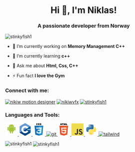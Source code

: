 <h1 align="center">Hi 👋, I'm Niklas!</h1>
<h3 align="center">A passionate developer from Norway</h3>

<p align="left"> <img src="https://komarev.com/ghpvc/?username=stinkyfish1&label=Profile%20views&color=0e75b6&style=flat" alt="stinkyfish1" /> </p>

- 🔭 I’m currently working on **Memory Management C++**

- 🌱 I’m currently learning **c++**

- 💬 Ask me about **Html, Css, C++**

- ⚡ Fun fact **I love the Gym**

<h3 align="left">Connect with me:</h3>
<p align="left">
<a href="https://www.behance.net/nikiwbusi" target="blank"><img align="center" src="https://raw.githubusercontent.com/rahuldkjain/github-profile-readme-generator/master/src/images/icons/Social/behance.svg" alt="nikiw motion designer" height="30" width="40" /></a>
<a href="https://www.youtube.com/@nikiwvfx" target="blank"><img align="center" src="https://raw.githubusercontent.com/rahuldkjain/github-profile-readme-generator/master/src/images/icons/Social/youtube.svg" alt="nikiwvfx" height="30" width="40" /></a>
<a href="https://www.leetcode.com/stinkyfish1" target="blank"><img align="center" src="https://raw.githubusercontent.com/rahuldkjain/github-profile-readme-generator/master/src/images/icons/Social/leet-code.svg" alt="stinkyfish1" height="30" width="40" /></a>
</p>

<h3 align="left">Languages and Tools:</h3>
<p align="left"> <a href="https://developer.android.com" target="_blank" rel="noreferrer"> <img src="https://raw.githubusercontent.com/devicons/devicon/master/icons/android/android-original-wordmark.svg" alt="android" width="40" height="40"/> </a> <a href="https://www.w3schools.com/cpp/" target="_blank" rel="noreferrer"> <img src="https://raw.githubusercontent.com/devicons/devicon/master/icons/cplusplus/cplusplus-original.svg" alt="cplusplus" width="40" height="40"/> </a> <a href="https://www.w3schools.com/css/" target="_blank" rel="noreferrer"> <img src="https://raw.githubusercontent.com/devicons/devicon/master/icons/css3/css3-original-wordmark.svg" alt="css3" width="40" height="40"/> </a> <a href="https://git-scm.com/" target="_blank" rel="noreferrer"> <img src="https://www.vectorlogo.zone/logos/git-scm/git-scm-icon.svg" alt="git" width="40" height="40"/> </a> <a href="https://www.w3.org/html/" target="_blank" rel="noreferrer"> <img src="https://raw.githubusercontent.com/devicons/devicon/master/icons/html5/html5-original-wordmark.svg" alt="html5" width="40" height="40"/> </a> <a href="https://developer.mozilla.org/en-US/docs/Web/JavaScript" target="_blank" rel="noreferrer"> <img src="https://raw.githubusercontent.com/devicons/devicon/master/icons/javascript/javascript-original.svg" alt="javascript" width="40" height="40"/> </a> <a href="https://www.python.org" target="_blank" rel="noreferrer"> <img src="https://raw.githubusercontent.com/devicons/devicon/master/icons/python/python-original.svg" alt="python" width="40" height="40"/> </a> <a href="https://tailwindcss.com/" target="_blank" rel="noreferrer"> <img src="https://www.vectorlogo.zone/logos/tailwindcss/tailwindcss-icon.svg" alt="tailwind" width="40" height="40"/> </a> </p>

<p><img align="left" src="https://github-readme-stats.vercel.app/api/top-langs?username=stinkyfish1&show_icons=true&locale=en&layout=compact" alt="stinkyfish1" /></p>

<p>&nbsp;<img align="center" src="https://github-readme-stats.vercel.app/api?username=stinkyfish1&show_icons=true&locale=en" alt="stinkyfish1" /></p>
